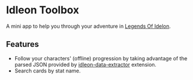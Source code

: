 # Idleon Toolbox

A mini app to help you through your adventure in [Legends Of Idelon](https://legendsofidleon.com).

## Features

- Follow your characters' (offline) progression by taking advantage of the parsed JSON provided
  by [idleon-data-extractor](https://github.com/Morta1/idleon-data-extractor) extension.
- Search cards by stat name.
